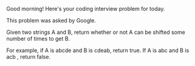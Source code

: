 Good morning! Here's your coding interview problem for today.This problem was asked by Google.Given two strings A and B, return whether or not A can be shifted some number oftimes to get B.For example, if A is abcde and B is cdeab, return true. If A is abc and B is acb, return false.